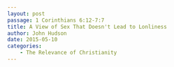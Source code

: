 ```yaml
---
layout: post
passage: 1 Corinthians 6:12-7:7
title: A View of Sex That Doesn't Lead to Lonliness
author: John Hudson
date: 2015-05-10
categories: 
    - The Relevance of Christianity
---	
```

